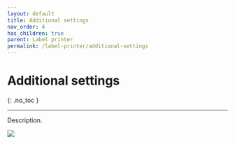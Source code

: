 ```yaml
---
layout: default
title: Additional settings
nav_order: 4
has_children: true
parent: Label printer
permalink: /label-printer/additional-settings
---
```


# Additional settings
{: .no_toc }

---

Description.

![](/orderlord-help-kds/assets/images/kds/section_kitchen_history_1.png)